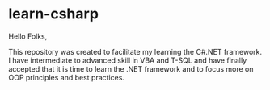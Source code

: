 # learn-csharp
Hello Folks,

This repository was created to facilitate my learning the C#.NET framework.  I have intermediate to advanced skill in VBA and T-SQL and have finally accepted that it is time to learn the .NET framework and to focus more on OOP principles and best practices.
